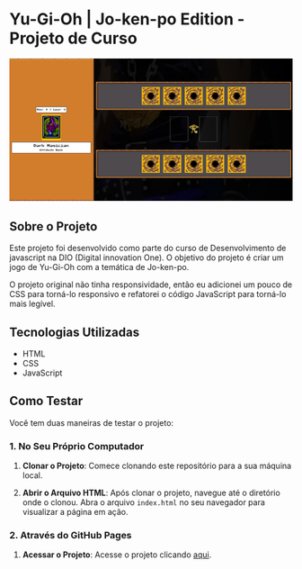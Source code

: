 # Yu-Gi-Oh | Jo-ken-po Edition - Projeto de Curso

![Foto do projeto](readme-medias/Captura%20de%20tela%20de%202024-06-26%2010-04-12.png)

## Sobre o Projeto

Este projeto foi desenvolvido como parte do curso de Desenvolvimento de javascript na DIO (Digital innovation One). O objetivo do projeto é criar um jogo de Yu-Gi-Oh com a temática de Jo-ken-po.

O projeto original não tinha responsividade, então eu adicionei um pouco de CSS para torná-lo responsivo e refatorei o código JavaScript para torná-lo mais legível.

## Tecnologias Utilizadas

- HTML
- CSS
- JavaScript

## Como Testar

Você tem duas maneiras de testar o projeto:

### 1. No Seu Próprio Computador

1. **Clonar o Projeto**: Comece clonando este repositório para a sua máquina local.

2. **Abrir o Arquivo HTML**: Após clonar o projeto, navegue até o diretório onde o clonou. Abra o arquivo `index.html` no seu navegador para visualizar a página em ação.

### 2. Através do GitHub Pages

1. **Acessar o Projeto**: Acesse o projeto clicando [aqui]().

